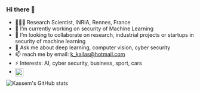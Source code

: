 ### Hi there 👋

- 👨🏽‍💻 Research Scientist, INRIA, Rennes, France
- 🔭 I’m currently working on security of Machine Learning
- 👯 I’m looking to collaborate on research, industrial projects or startups in security of machine learning
- 💬 Ask me about deep learning, computer vision, cyber security
- 📫 reach me by email: k_kallas@hotmail.com
- ⚡ Interests: AI, cyber security, business, sport, cars
- <a href="https://www.linkedin.com/in/kassem-kallas-82670954/">
  <img align="left" alt="Kassem's LinkedIN" width="22px" src="https://raw.githubusercontent.com/peterthehan/peterthehan/master/assets/linkedin.svg" />
</a>

![Kassem's GitHub stats](https://github-readme-stats.vercel.app/api?username=kassemkallas&show_icons=true&theme=github_dark)
